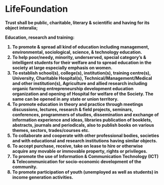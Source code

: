 # LifeFoundation

<b>Trust shall be public, charitable, literary & scientific and having for its object interalia;<b>

Education, research and training:
1.	To promote & spread all kind of education including management, environmental, sociological, science, & technology education.
2.	To help poor/needy, minority, underserved, special category’s & intelligent students for their welfare and to spread education in the society at large especially emphasis on women.
3.	To establish school(s), college(s), institution(s), training centre(s), University, Charitable Hospital(s), Technical/Management/Medical and other institution(s), Agriculture and allied research including organic farming entrepreneurship development education organization and opening of Hospital for welfare of the Society. The same can be opened in any state or union territory.
4.	To promote education in theory and practice through meetings discussions, lectures, research & field projects, seminars, conferences, programmers of studies, dissemination and exchange of information experience and ideas, libraries publication of booklets, abstracts, journals and periodicals, also to publish books on various themes, sectors, trades/courses etc.
5.	To collaborate and cooperate with other professional bodies, societies and with educational and research institutions having similar objects.
6.	To accept purchase, receive, take on lease to hire or otherwise acquire any movable or immovable property, rights or privileges.
7.	To promote the use of Information & Communication Technology (ICT) & Telecommunication for socio-economic development of the community.
8.	To promote participation of youth (unemployed as well as students) in income generation activities.
